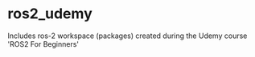 # ros2_udemy
Includes ros-2 workspace (packages) created during the Udemy course 'ROS2 For Beginners'
